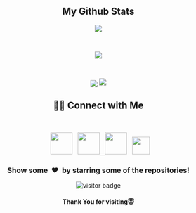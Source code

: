 <p>

<h2 align="center">My Github Stats</h2>
<p align="center">
  <p align="center">
<img align="center" src="https://github-readme-stats.vercel.app/api/top-langs/?username=discoveruz&layout=compact&bg_color=0,73FA79,73FDFF,7A81FF&theme=graywhite&langs_count=10&exclude_repo=kasweb">
    </p>
    <br>
    <p align="center">
<img align="center" src="https://github-readme-stats.vercel.app/api?username=discoveruz&count_private=true&show_icons=trueline_height=21&bg_color=0,EC6C6C,FFD479,FFFC79,73FA79&theme=graywhite">	
  </p>
  <br>
  <p align="center">
<img align="center" src="https://github-readme-streak-stats.herokuapp.com/?user=discoveruz&theme=dracula">
<img src="https://metrics.lecoq.io/discoveruz">	
  </p>
  </p>
<b><h2 align="center"> 🤝🏻 Connect with Me </h2></b>
<br>
<p align="center">
&nbsp; <a href="https://twitter.com/discover_uz" target="_blank" rel="noopener noreferrer"><img src="https://img.icons8.com/plasticine/100/000000/twitter.png" width="50" /></a>  
&nbsp; <a href="https://instagram.com/diyorbekdev" target="_blank" rel="noopener noreferrer"><img src="https://img.icons8.com/plasticine/100/000000/instagram-new.png" width="50" />
&nbsp; <a href="mailto:discover.diyorbek@gmail.com" target="_blank" rel="noopener noreferrer"><img src="https://img.icons8.com/plasticine/100/000000/gmail.png"  width="50" /></a>
&nbsp; <a href="https://t.me/diyorbekdev" target="_blank" rel="noopener noreferrer"><img src="https://img.icons8.com/nolan/64/telegram-app.png" width="40"/></a>
  
</p>

<div align="center">
<h3 align="center">Show some &nbsp;❤️&nbsp; by starring some of the repositories!</h3>
<p align='center'>
  <img src="https://visitor-badge.glitch.me/badge?page_id=BahromjonPolat" alt="visitor badge"/>
</p>

#### Thank You for visiting😇
